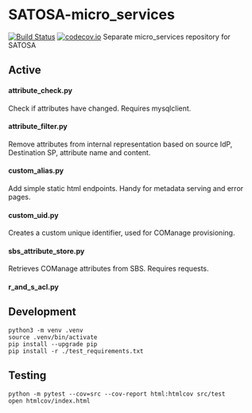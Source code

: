 # SATOSA-micro_services
[![Build Status](https://travis-ci.com/SURFscz/SATOSA-micro_services.svg)](https://travis-ci.com/SURFscz/SATOSA-micro_services)
[![codecov.io](https://codecov.io/github/SURFscz/SATOSA-micro_services/coverage.svg)](https://codecov.io/github/SURFscz/SATOSA-micro_services)
Separate micro_services repository for SATOSA

## Active
#### attribute_check.py
Check if attributes have changed. Requires mysqlclient.
#### attribute_filter.py
Remove attributes from internal representation based on source IdP, Destination SP, attribute name and content.
#### custom_alias.py
Add simple static html endpoints. Handy for metadata serving and error pages.
#### custom_uid.py
Creates a custom unique identifier, used for COManage provisioning.
#### sbs_attribute_store.py
Retrieves COManage attributes from SBS. Requires requests.

#### r_and_s_acl.py

## Development
```
python3 -m venv .venv
source .venv/bin/activate
pip install --upgrade pip
pip install -r ./test_requirements.txt
```
## Testing
```
python -m pytest --cov=src --cov-report html:htmlcov src/test
open htmlcov/index.html 
```

